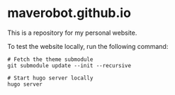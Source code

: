 # maverobot.github.io

This is a repository for my personal website.

To test the website locally, run the following command:
```
# Fetch the theme submodule
git submodule update --init --recursive

# Start hugo server locally
hugo server
```
